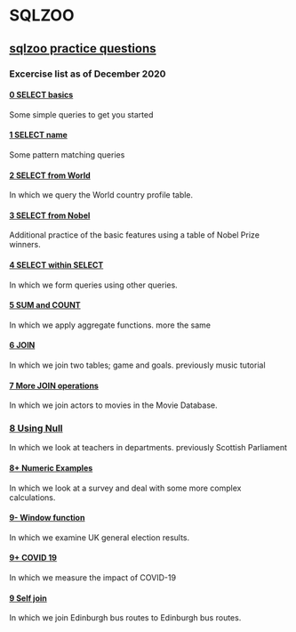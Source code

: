 # SQLZOO
## [sqlzoo practice questions](https://sqlzoo.net/)
### Excercise list as of December 2020
#### [0 SELECT basics](0_select_basics.sql)
Some simple queries to get you started
#### [1 SELECT name](1_select_name.sql)
Some pattern matching queries
#### [2 SELECT from World](2_select_from_world.sql)
In which we query the World country profile table.
#### [3 SELECT from Nobel](3_select_from_nobel.sql)
Additional practice of the basic features using a table of Nobel Prize winners.
#### [4 SELECT within SELECT](4_select_within_select.sql)
In which we form queries using other queries.
#### [5 SUM and COUNT](5_sum_and_count.sql)
In which we apply aggregate functions. more the same
#### [6 JOIN](6_join.sql)
In which we join two tables; game and goals. previously music tutorial
#### [7 More JOIN operations](7_more_join_operations)
In which we join actors to movies in the Movie Database.
### [8 Using Null](8_using_null.sql)
In which we look at teachers in departments. previously Scottish Parliament
#### [8+ Numeric Examples](8+_numeric_examples.sql)
In which we look at a survey and deal with some more complex calculations.
#### [9- Window function](9-_window_function.sql)
In which we examine UK general election results.
#### [9+ COVID 19](9+_covid_19.sql)
In which we measure the impact of COVID-19
#### [9 Self join](9_self_join.sql)
In which we join Edinburgh bus routes to Edinburgh bus routes.
